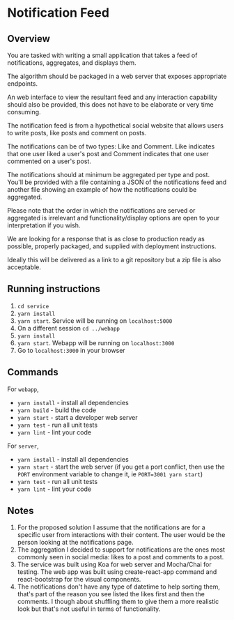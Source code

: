 # Notification Feed

## Overview

You are tasked with writing a small application that takes a feed of notifications, aggregates, and displays them. 

The algorithm should be packaged in a web server that exposes appropriate endpoints. 

An web interface to view the resultant feed and any interaction capability should also be provided, this does not have to be elaborate or very time consuming.
 
The notification feed is from a hypothetical social website that allows users to write posts, like posts and comment on posts. 

The notifications can be of two types: Like and Comment. Like indicates that one user liked a user's post and Comment indicates that one user commented on a user's post.

The notifications should at minimum be aggregated per type and post. You'll be provided with a file containing a JSON of the notifications feed and another file showing an example of how the notifications could be aggregated.

Please note that the order in which the notifications are served or aggregated is irrelevant and functionality/display options are open to your interpretation if you wish.

We are looking for a response that is as close to production ready as possible, properly packaged, and supplied with deployment instructions.

Ideally this will be delivered as a link to a git repository but a zip file is also acceptable.

## Running instructions
1. `cd service`
2. `yarn install`
3. `yarn start`. Service will be running on `localhost:5000`
4. On a different session `cd ../webapp`
5. `yarn install`
6. `yarn start`. Webapp will be running on `localhost:3000`
7. Go to `localhost:3000` in your browser

## Commands

For `webapp`,

* `yarn install` - install all dependencies
* `yarn build` - build the code
* `yarn start` - start a developer web server
* `yarn test` - run all unit tests
* `yarn lint` - lint your code

For `server`,

* `yarn install` - install all dependencies
* `yarn start` - start the web server (if you get a port conflict, then use the `PORT` environment variable to change it, ie `PORT=3001 yarn start`)
* `yarn test` - run all unit tests
* `yarn lint` - lint your code

## Notes

1. For the proposed solution I assume that the notifications are for a specific user from interactions with their content. The user would be the person looking at the notifications page.
2. The aggregation I decided to support for notifications are the ones most commonly seen in social media: likes to a post and comments to a post.
3. The service was built using Koa for web server and Mocha/Chai for testing. The web app was built using create-react-app command and react-bootstrap for the visual components.
4. The notifications don't have any type of datetime to help sorting them, that's part of the reason you see listed the likes first and then the comments. I though about shuffling them to give them a more realistic look but that's not useful in terms of functionality.
